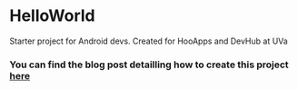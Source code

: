 # HelloWorld
Starter project for Android devs. Created for HooApps and DevHub at UVa

### You can find the blog post detailling how to create this project [here](https://medium.com/@macsochor/hello-world-654b42c76c99)
